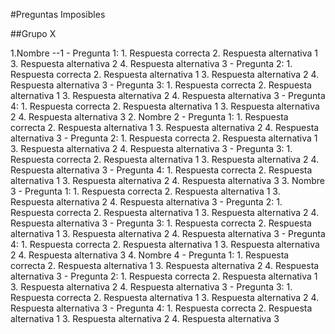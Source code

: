 #Preguntas Imposibles

##Grupo X

1.Nombre --1
	-  Pregunta 1:
		1.  Respuesta correcta 
		2.  Respuesta alternativa 1
		3.  Respuesta alternativa 2
		4.  Respuesta alternativa 3
	-  Pregunta 2:
		1.  Respuesta correcta 
		2.  Respuesta alternativa 1
		3.  Respuesta alternativa 2
		4.  Respuesta alternativa 3
	- Pregunta 3:
		1. Respuesta correcta 
		2. Respuesta alternativa 1
		3. Respuesta alternativa 2
		4. Respuesta alternativa 3
	- Pregunta 4:
		1. Respuesta correcta 
		2. Respuesta alternativa 1
		3. Respuesta alternativa 2
		4. Respuesta alternativa 3
2. Nombre 2
	-  Pregunta 1:
		1.  Respuesta correcta 
		2.  Respuesta alternativa 1
		3.  Respuesta alternativa 2
		4.  Respuesta alternativa 3
	-  Pregunta 2:
		1.  Respuesta correcta 
		2.  Respuesta alternativa 1
		3.  Respuesta alternativa 2
		4.  Respuesta alternativa 3
	- Pregunta 3:
		1. Respuesta correcta 
		2. Respuesta alternativa 1
		3. Respuesta alternativa 2
		4. Respuesta alternativa 3
	- Pregunta 4:
		1. Respuesta correcta 
		2. Respuesta alternativa 1
		3. Respuesta alternativa 2
		4. Respuesta alternativa 3
3. Nombre 3
	-  Pregunta 1:
		1.  Respuesta correcta 
		2.  Respuesta alternativa 1
		3.  Respuesta alternativa 2
		4.  Respuesta alternativa 3
	-  Pregunta 2:
		1.  Respuesta correcta 
		2.  Respuesta alternativa 1
		3.  Respuesta alternativa 2
		4.  Respuesta alternativa 3
	- Pregunta 3:
		1. Respuesta correcta 
		2. Respuesta alternativa 1
		3. Respuesta alternativa 2
		4. Respuesta alternativa 3
	- Pregunta 4:
		1. Respuesta correcta 
		2. Respuesta alternativa 1
		3. Respuesta alternativa 2
		4. Respuesta alternativa 3
4. Nombre 4
	-  Pregunta 1:
		1.  Respuesta correcta 
		2.  Respuesta alternativa 1
		3.  Respuesta alternativa 2
		4.  Respuesta alternativa 3
	-  Pregunta 2:
		1.  Respuesta correcta 
		2.  Respuesta alternativa 1
		3.  Respuesta alternativa 2
		4.  Respuesta alternativa 3
	- Pregunta 3:
		1. Respuesta correcta 
		2. Respuesta alternativa 1
		3. Respuesta alternativa 2
		4. Respuesta alternativa 3
	- Pregunta 4:
		1. Respuesta correcta 
		2. Respuesta alternativa 1
		3. Respuesta alternativa 2
		4. Respuesta alternativa 3
